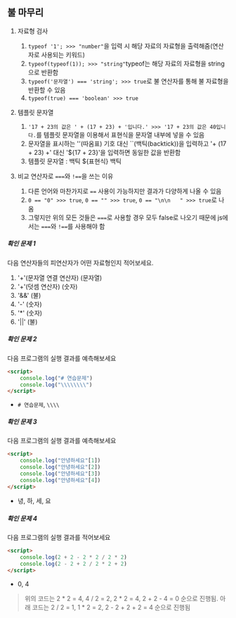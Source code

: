 ## 불 마무리

1. 자료형 검사
    1. `typeof '1'; >>> "number"`을 입력 시 해당 자료의 자료형을 출력해줌(연산자로 사용되는 키워드)
    2. `typeof(typeof(1)); >>> "string"`typeof는 해당 자료의 자료형을 string으로 반환함
    3. `typeof('문자열') === 'string'; >>> true`로 불 연산자를 통해 불 자료형을 반환할 수 있음
    4. `typeof(true) === 'boolean' >>> true`

2. 템플릿 문자열
    1. `'17 + 23의 값은 ' + (17 + 23) + '입니다.' >>> '17 + 23의 값은 40입니다.`를 템플릿 문자열을 이용해서 표현식을 문자열 내부에 넣을 수 있음
    2. 문자열을 표시하는 ''(따옴표) 기호 대신 ``(백틱(backtick))을 입력하고 '+ (17 + 23) +' 대신 '${17 + 23}'을 입력하면 동일한 값을 반환함
    3. 템플릿 문자열 : 백틱 ${표현식} 백틱

3. 비교 연산자로 `===`와 `!==`을 쓰는 이유
    1. 다른 언어와 마찬가지로 `==` 사용이 가능하지만 결과가 다양하게 나올 수 있음
    2. `0 == "0" >>> true`, `0 == "" >>> true`, `0 == "\n\n   " >>> true`로 나옴
    3. 그렇지만 위의 모든 것들은 `===`로 사용할 경우 모두 false로 나오기 때문에 js에서는 `===`와 `!==`를 사용해야 함

##### 확인 문제 1
다음 연산자들의 피연산자가 어떤 자료형인지 적어보세요.
1. '+'(문자열 연결 연산자)    (문자열)
2. '+'(덧셈 연산자)   (숫자)
3. '&&'   (불)
4. '-'    (숫자)
5. '*'    (숫자)
6. '||'   (불)

##### 확인 문제 2
다음 프로그램의 실행 결과를 예측해보세요
```html
<script>
    console.log("# 연습문제")
    console.log("\\\\\\\\")
</script>
```
- `# 연습문제`, `\\\\`

##### 확인 문제 3
다음 프로그램의 실행 결과를 예측해보세요
```html
<script>
    console.log("안녕하세요"[1])
    console.log("안녕하세요"[2])
    console.log("안녕하세요"[3])
    console.log("안녕하세요"[4])
</script>
```
- 녕, 하, 세, 요

##### 확인 문제 4
다음 프로그램의 실행 결과를 적어보세요
```html
<script>
    console.log(2 + 2 - 2 * 2 / 2 * 2)
    console.log(2 - 2 + 2 / 2 * 2 + 2)
</script>
```
- 0, 4

> 위의 코드는 2 * 2 = 4, 4 / 2 = 2, 2 * 2 = 4, 2 + 2 - 4 = 0 순으로 진행됨.
> 아래 코드는 2 / 2 = 1, 1 * 2 = 2, 2 - 2 + 2 + 2 = 4 순으로 진행됨